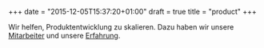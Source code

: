 +++
date = "2015-12-05T15:37:20+01:00"
draft = true
title = "product"
+++

Wir helfen, Produktentwicklung zu skalieren. Dazu haben wir unsere [Mitarbeiter](../profiles) und unsere [Erfahrung](../erfahrung).

